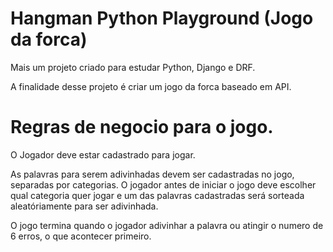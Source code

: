 # Hangman Python Playground (Jogo da forca) 

Mais um projeto criado para estudar Python, Django e DRF. 

A finalidade desse projeto é criar um jogo da forca baseado em API.

# Regras de negocio para o jogo. 

O Jogador deve estar cadastrado para jogar.  

As palavras para serem adivinhadas devem ser cadastradas no jogo, separadas por categorias. O jogador antes de iniciar o
jogo deve escolher qual categoria quer jogar e um das palavras cadastradas será sorteada aleatóriamente para ser 
adivinhada. 

O jogo termina quando o jogador adivinhar a palavra ou atingir o numero de 6 erros, o que acontecer primeiro. 





